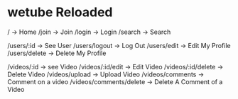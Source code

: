 # wetube Reloaded

<!-- global router -->
/ -> Home
/join -> Join
/login -> Login
/search -> Search

<!-- user router -->
/users/:id -> See User
/users/logout -> Log Out
/users/edit -> Edit My Profile
/users/delete -> Delete My Profile

<!-- video router -->
/videos/:id -> see Video
/videos/:id/edit -> Edit Video
/videos/:id/delete -> Delete Video
/videos/upload -> Upload Video
/videos/comments -> Comment on a video
/videos/comments/delete -> Delete A Comment of a Video
